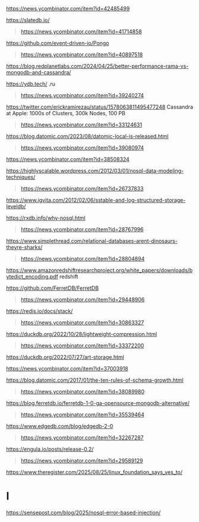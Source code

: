 https://news.ycombinator.com/item?id=42485499

https://slatedb.io/
> https://news.ycombinator.com/item?id=41714858

https://github.com/event-driven-io/Pongo
> https://news.ycombinator.com/item?id=40897518

https://blog.redplanetlabs.com/2024/04/25/better-performance-rama-vs-mongodb-and-cassandra/

https://ydb.tech/ .ru
> https://news.ycombinator.com/item?id=39240274

https://twitter.com/erickramirezau/status/1578063811495477248 Cassandra at Apple: 1000s of Clusters, 300k Nodes, 100 PB
> https://news.ycombinator.com/item?id=33124631

https://blog.datomic.com/2023/08/datomic-local-is-released.html
> https://news.ycombinator.com/item?id=39080974

https://news.ycombinator.com/item?id=38508324

https://highlyscalable.wordpress.com/2012/03/01/nosql-data-modeling-techniques/
> https://news.ycombinator.com/item?id=26737833

https://www.igvita.com/2012/02/06/sstable-and-log-structured-storage-leveldb/

https://rxdb.info/why-nosql.html
> https://news.ycombinator.com/item?id=28767996

https://www.simplethread.com/relational-databases-arent-dinosaurs-theyre-sharks/
> https://news.ycombinator.com/item?id=28804894

https://www.amazonredshiftresearchproject.org/white_papers/downloads/bytedict_encoding.pdf redshift

https://github.com/FerretDB/FerretDB
> https://news.ycombinator.com/item?id=29448906

https://redis.io/docs/stack/
> https://news.ycombinator.com/item?id=30863327

https://duckdb.org/2022/10/28/lightweight-compression.html
> https://news.ycombinator.com/item?id=33372200

https://duckdb.org/2022/07/27/art-storage.html

https://news.ycombinator.com/item?id=37003918

https://blog.datomic.com/2017/01/the-ten-rules-of-schema-growth.html
> https://news.ycombinator.com/item?id=38089980

https://blog.ferretdb.io/ferretdb-1-0-ga-opensource-mongodb-alternative/
> https://news.ycombinator.com/item?id=35539464

https://www.edgedb.com/blog/edgedb-2-0
> https://news.ycombinator.com/item?id=32267287

https://engula.io/posts/release-0.2/
> https://news.ycombinator.com/item?id=29589129

https://www.theregister.com/2025/08/25/linux_foundation_says_yes_to/

# I
https://sensepost.com/blog/2025/nosql-error-based-injection/

